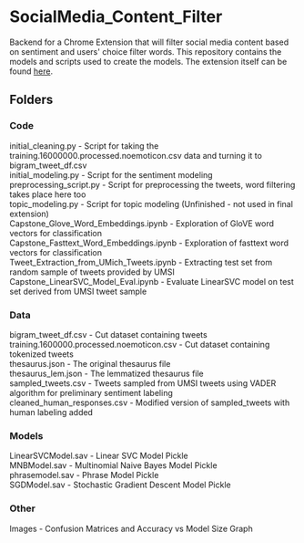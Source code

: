 # SocialMedia_Content_Filter
Backend for a Chrome Extension that will filter social media content based on sentiment and users' choice filter words. This repository contains the models and scripts used to create the models. The extension itself can be found  <a href='https://github.com/drkinder/content-filter-chrome-extension'>here</a>.
<br>
<h2>Folders</h2>
<h3>Code</h3>
initial_cleaning.py - Script for taking the training.16000000.processed.noemoticon.csv data and turning it to bigram_tweet_df.csv
<br>initial_modeling.py - Script for the sentiment modeling
<br>preprocessing_script.py - Script for preprocessing the tweets, word filtering takes place here too
<br>topic_modeling.py - Script for topic modeling (Unfinished - not used in final extension)
<br>Capstone_Glove_Word_Embeddings.ipynb - Exploration of GloVE word vectors for classification
<br>Capstone_Fasttext_Word_Embeddings.ipynb - Exploration of fasttext word vectors for classification
<br>Tweet_Extraction_from_UMich_Tweets.ipynb - Extracting test set from random sample of tweets provided by UMSI
<br>Capstone_LinearSVC_Model_Eval.ipynb - Evaluate LinearSVC model on test set derived from UMSI tweet sample
<br>
<h3>Data</h3>
bigram_tweet_df.csv - Cut dataset containing tweets
<br>training.1600000.processed.noemoticon.csv - Cut dataset containing tokenized tweets
<br>thesaurus.json - The original thesaurus file
<br>thesaurus_lem.json - The lemmatized thesaurus file
<br>sampled_tweets.csv - Tweets sampled from UMSI tweets using VADER algorithm for preliminary sentiment labeling
<br>cleaned_human_responses.csv - Modified version of sampled_tweets with human labeling added
<br>
<h3>Models</h3>
LinearSVCModel.sav - Linear SVC Model Pickle
<br>MNBModel.sav - Multinomial Naive Bayes Model Pickle
<br>phrasemodel.sav - Phrase Model Pickle
<br>SGDModel.sav - Stochastic Gradient Descent Model Pickle
<br>
<h3>Other</h3>
Images - Confusion Matrices and Accuracy vs Model Size Graph
